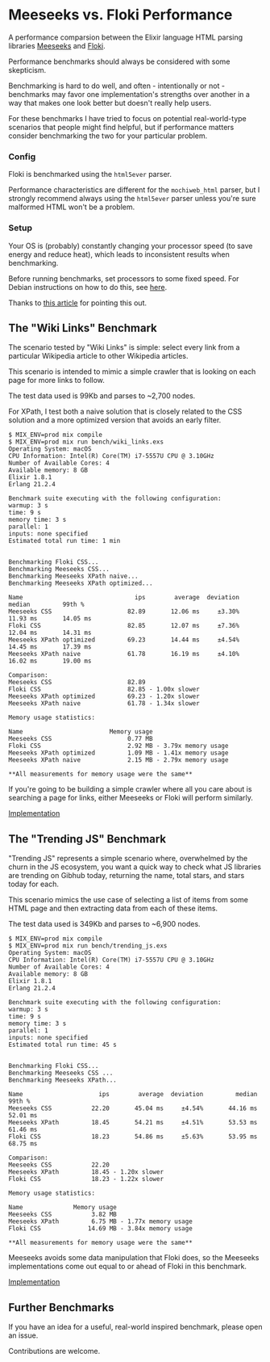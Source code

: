 # Meeseeks vs. Floki Performance

A performance comparsion between the Elixir language HTML parsing libraries [Meeseeks](https://github.com/mischov/meeseeks) and [Floki](https://github.com/philss/floki).

Performance benchmarks should always be considered with some skepticism.

Benchmarking is hard to do well, and often - intentionally or not - benchmarks may favor one implementation's strengths over another in a way that makes one look better but doesn't really help users.

For these benchmarks I have tried to focus on potential real-world-type scenarios that people might find helpful, but if performance matters consider benchmarking the two for your particular problem.

### Config

Floki is benchmarked using the `html5ever` parser.

Performance characteristics are different for the `mochiweb_html` parser, but I strongly recommend always using the `html5ever` parser unless you're sure malformed HTML won't be a problem.

### Setup

Your OS is (probably) constantly changing your processor speed (to save energy and reduce heat), which leads to inconsistent results when benchmarking.

Before running benchmarks, set processors to some fixed speed. For Debian instructions on how to do this, see [here](https://wiki.debian.org/HowTo/CpuFrequencyScaling).

Thanks to [this article](https://medium.com/learn-elixir/speed-up-data-access-in-elixir-842617030514) for pointing this out.

## The "Wiki Links" Benchmark

The scenario tested by "Wiki Links" is simple: select every link from a particular Wikipedia article to other Wikipedia articles.

This scenario is intended to mimic a simple crawler that is looking on each page for more links to follow.

The test data used is 99Kb and parses to ~2,700 nodes.

For XPath, I test both a naive solution that is closely related to the CSS solution and a more optimized version that avoids an early filter.

```
$ MIX_ENV=prod mix compile
$ MIX_ENV=prod mix run bench/wiki_links.exs
Operating System: macOS
CPU Information: Intel(R) Core(TM) i7-5557U CPU @ 3.10GHz
Number of Available Cores: 4
Available memory: 8 GB
Elixir 1.8.1
Erlang 21.2.4

Benchmark suite executing with the following configuration:
warmup: 3 s
time: 9 s
memory time: 3 s
parallel: 1
inputs: none specified
Estimated total run time: 1 min


Benchmarking Floki CSS...
Benchmarking Meeseeks CSS...
Benchmarking Meeseeks XPath naive...
Benchmarking Meeseeks XPath optimized...

Name                               ips        average  deviation         median         99th %
Meeseeks CSS                     82.89       12.06 ms     ±3.30%       11.93 ms       14.05 ms
Floki CSS                        82.85       12.07 ms     ±7.36%       12.04 ms       14.31 ms
Meeseeks XPath optimized         69.23       14.44 ms     ±4.54%       14.45 ms       17.39 ms
Meeseeks XPath naive             61.78       16.19 ms     ±4.10%       16.02 ms       19.00 ms

Comparison:
Meeseeks CSS                     82.89
Floki CSS                        82.85 - 1.00x slower
Meeseeks XPath optimized         69.23 - 1.20x slower
Meeseeks XPath naive             61.78 - 1.34x slower

Memory usage statistics:

Name                        Memory usage
Meeseeks CSS                     0.77 MB
Floki CSS                        2.92 MB - 3.79x memory usage
Meeseeks XPath optimized         1.09 MB - 1.41x memory usage
Meeseeks XPath naive             2.15 MB - 2.79x memory usage

**All measurements for memory usage were the same**
```

If you're going to be building a simple crawler where all you care about is searching a page for links, either Meeseeks or Floki will perform similarly.

[Implementation](https://github.com/mischov/meeseeks_floki_bench/blob/master/lib/meeseeks_floki_bench/wiki_links.ex)

## The "Trending JS" Benchmark

"Trending JS" represents a simple scenario where, overwhelmed by the churn in the JS ecosystem, you want a quick way to check what JS libraries are trending on Gibhub today, returning the name, total stars, and stars today for each.

This scenario mimics the use case of selecting a list of items from some HTML page and then extracting data from each of these items.

The test data used is 349Kb and parses to ~6,900 nodes.

```
$ MIX_ENV=prod mix compile
$ MIX_ENV=prod mix run bench/trending_js.exs
Operating System: macOS
CPU Information: Intel(R) Core(TM) i7-5557U CPU @ 3.10GHz
Number of Available Cores: 4
Available memory: 8 GB
Elixir 1.8.1
Erlang 21.2.4

Benchmark suite executing with the following configuration:
warmup: 3 s
time: 9 s
memory time: 3 s
parallel: 1
inputs: none specified
Estimated total run time: 45 s


Benchmarking Floki CSS...
Benchmarking Meeseeks CSS ...
Benchmarking Meeseeks XPath...

Name                     ips        average  deviation         median         99th %
Meeseeks CSS           22.20       45.04 ms     ±4.54%       44.16 ms       52.01 ms
Meeseeks XPath         18.45       54.21 ms     ±4.51%       53.53 ms       61.46 ms
Floki CSS              18.23       54.86 ms     ±5.63%       53.95 ms       68.75 ms

Comparison:
Meeseeks CSS           22.20
Meeseeks XPath         18.45 - 1.20x slower
Floki CSS              18.23 - 1.22x slower

Memory usage statistics:

Name              Memory usage
Meeseeks CSS           3.82 MB
Meeseeks XPath         6.75 MB - 1.77x memory usage
Floki CSS             14.69 MB - 3.84x memory usage

**All measurements for memory usage were the same**
```

Meeseeks avoids some data manipulation that Floki does, so the Meeseeks implementations come out equal to or ahead of Floki in this benchmark.

[Implementation](https://github.com/mischov/meeseeks_floki_bench/blob/master/lib/meeseeks_floki_bench/trending_js.ex)

## Further Benchmarks

If you have an idea for a useful, real-world inspired benchmark, please open an issue.

Contributions are welcome.

